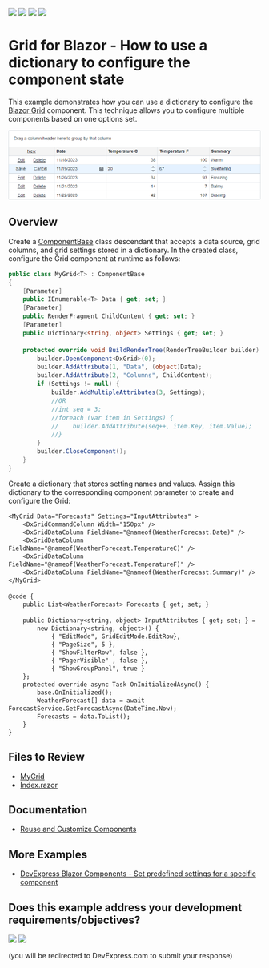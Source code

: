 <!-- default badges list -->
![](https://img.shields.io/endpoint?url=https://codecentral.devexpress.com/api/v1/VersionRange/260013606/24.2.1%2B)
[![](https://img.shields.io/badge/Open_in_DevExpress_Support_Center-FF7200?style=flat-square&logo=DevExpress&logoColor=white)](https://supportcenter.devexpress.com/ticket/details/T907025)
[![](https://img.shields.io/badge/📖_How_to_use_DevExpress_Examples-e9f6fc?style=flat-square)](https://docs.devexpress.com/GeneralInformation/403183)
[![](https://img.shields.io/badge/💬_Leave_Feedback-feecdd?style=flat-square)](#does-this-example-address-your-development-requirementsobjectives)
<!-- default badges end -->
# Grid for Blazor - How to use a dictionary to configure the component state

This example demonstrates how you can use a dictionary to configure the [Blazor Grid](https://docs.devexpress.com/Blazor/403143/components/grid) component. This technique allows you to configure multiple components based on one options set.

![Use a Dictionary to Configure the Component State](/image.png)

## Overview

Create a [ComponentBase](https://docs.microsoft.com/en-us/dotnet/api/microsoft.aspnetcore.components.componentbase?view=aspnetcore-3.1) class descendant that accepts a data source, grid columns, and grid settings stored in a dictionary. In the created class, configure the Grid component at runtime as follows:

```cs
public class MyGrid<T> : ComponentBase
{
    [Parameter]
    public IEnumerable<T> Data { get; set; }
    [Parameter]
    public RenderFragment ChildContent { get; set; }
    [Parameter]
    public Dictionary<string, object> Settings { get; set; }

    protected override void BuildRenderTree(RenderTreeBuilder builder) {
        builder.OpenComponent<DxGrid>(0);
        builder.AddAttribute(1, "Data", (object)Data);
        builder.AddAttribute(2, "Columns", ChildContent);
        if (Settings != null) {
            builder.AddMultipleAttributes(3, Settings);
            //OR
            //int seq = 3;
            //foreach (var item in Settings) {
            //    builder.AddAttribute(seq++, item.Key, item.Value);
            //}
        }
        builder.CloseComponent();
    }
}
```

Create a dictionary that stores setting names and values. Assign this dictionary to the corresponding component parameter to create and configure the Grid:

```razor
<MyGrid Data="Forecasts" Settings="InputAttributes" >
	<DxGridCommandColumn Width="150px" />
	<DxGridDataColumn FieldName="@nameof(WeatherForecast.Date)" />
	<DxGridDataColumn FieldName="@nameof(WeatherForecast.TemperatureC)" />
	<DxGridDataColumn FieldName="@nameof(WeatherForecast.TemperatureF)" />
	<DxGridDataColumn FieldName="@nameof(WeatherForecast.Summary)" />
</MyGrid>

@code {
    public List<WeatherForecast> Forecasts { get; set; }

    public Dictionary<string, object> InputAttributes { get; set; } =
        new Dictionary<string, object>() {
            { "EditMode", GridEditMode.EditRow},
            { "PageSize", 5 },
            { "ShowFilterRow", false },
            { "PagerVisible" , false },
            { "ShowGroupPanel", true }
	};
    protected override async Task OnInitializedAsync() {
        base.OnInitialized();
        WeatherForecast[] data = await ForecastService.GetForecastAsync(DateTime.Now);
        Forecasts = data.ToList();
    }
}
```
 
## Files to Review

- [MyGrid](./CS/DxBlazorApp/Components/MyGrid.cs)
- [Index.razor](./CS/DxBlazorApp/Pages/Index.razor)

## Documentation

* [Reuse and Customize Components](https://docs.devexpress.com/Blazor/401753/common-concepts/customize-and-reuse-components)

## More Examples

* [DevExpress Blazor Components - Set predefined settings for a specific component](https://github.com/DevExpress-Examples/blazor-default-settings)
<!-- feedback -->
## Does this example address your development requirements/objectives?

[<img src="https://www.devexpress.com/support/examples/i/yes-button.svg"/>](https://www.devexpress.com/support/examples/survey.xml?utm_source=github&utm_campaign=blazor-dxgrid-use-a-dictionary-to-configure-the-component&~~~was_helpful=yes) [<img src="https://www.devexpress.com/support/examples/i/no-button.svg"/>](https://www.devexpress.com/support/examples/survey.xml?utm_source=github&utm_campaign=blazor-dxgrid-use-a-dictionary-to-configure-the-component&~~~was_helpful=no)

(you will be redirected to DevExpress.com to submit your response)
<!-- feedback end -->
